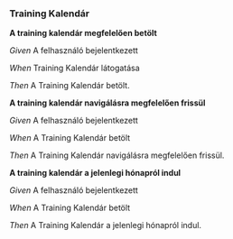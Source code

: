 ### Training Kalendár



**A training kalendár megfelelően betölt**  

_Given_ A felhasználó bejelentkezett

_When_ Training Kalendár látogatása

_Then_ A Training Kalendár betölt.


**A training kalendár navigálásra megfelelően frissül**  

_Given_ A felhasználó bejelentkezett

_When_ A Training Kalendár betölt

_Then_ A Training Kalendár navigálásra megfelelően frissül.


**A training kalendár a jelenlegi hónapról indul**  

_Given_ A felhasználó bejelentkezett

_When_ A Training Kalendár betölt

_Then_ A Training Kalendár a jelenlegi hónapról indul.
